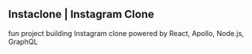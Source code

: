 ## Instaclone | Instagram Clone

fun project building Instagram clone powered by React, Apollo, Node.js, GraphQL